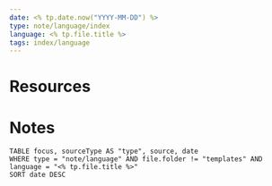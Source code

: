 ```yaml
---
date: <% tp.date.now("YYYY-MM-DD") %>
type: note/language/index
language: <% tp.file.title %>
tags: index/language
---
```


# Resources

# Notes

```dataview
TABLE focus, sourceType AS "type", source, date
WHERE type = "note/language" AND file.folder != "templates" AND language = "<% tp.file.title %>"
SORT date DESC
```